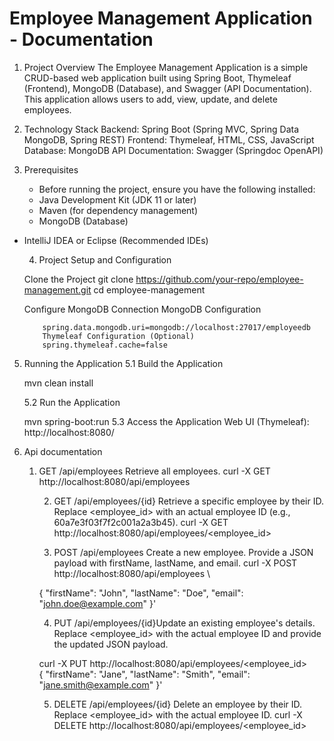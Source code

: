 # Employee Management Application - Documentation

1. Project Overview
   The Employee Management Application is a simple CRUD-based web application built using Spring Boot, Thymeleaf (Frontend), MongoDB (Database), and Swagger (API Documentation). This application allows users to add, view, update, and delete employees.

2. Technology Stack
   Backend: Spring Boot (Spring MVC, Spring Data MongoDB, Spring REST)
   Frontend: Thymeleaf, HTML, CSS, JavaScript
   Database: MongoDB
   API Documentation: Swagger (Springdoc OpenAPI)
3. Prerequisites 
   * Before running the project, ensure you have the following installed:
   * Java Development Kit (JDK 11 or later)
   * Maven (for dependency management)
   * MongoDB (Database)
* IntelliJ IDEA or Eclipse (Recommended IDEs)

  4. Project Setup and Configuration

  Clone the Project
         git clone https://github.com/your-repo/employee-management.git
         cd employee-management
           

    Configure MongoDB Connection 
            MongoDB Configuration

          spring.data.mongodb.uri=mongodb://localhost:27017/employeedb
          Thymeleaf Configuration (Optional)
          spring.thymeleaf.cache=false
           

5. Running the Application
     5.1 Build the Application

     mvn clean install

     5.2 Run the Application

     mvn spring-boot:run
     5.3 Access the Application
         Web UI (Thymeleaf):
         http://localhost:8080/

6. Api documentation

    1. GET /api/employees
    Retrieve all employees.
    curl -X GET http://localhost:8080/api/employees


        2. GET /api/employees/{id}
        Retrieve a specific employee by their ID.
        Replace <employee_id> with an actual employee ID (e.g., 60a7e3f03f7f2c001a2a3b45).
        curl -X GET http://localhost:8080/api/employees/<employee_id>


        3. POST /api/employees
        Create a new employee.
        Provide a JSON payload with firstName, lastName, and email.
        curl -X POST http://localhost:8080/api/employees \
            
        {
        "firstName": "John",
        "lastName": "Doe",
        "email": "john.doe@example.com"
        }'
        
        4. PUT /api/employees/{id}Update an existing employee's details.
        Replace <employee_id> with the actual employee ID and provide the updated JSON payload.
        
        curl -X PUT http://localhost:8080/api/employees/<employee_id> \
        {
        "firstName": "Jane",
        "lastName": "Smith",
        "email": "jane.smith@example.com"
        }'
        
        5. DELETE /api/employees/{id}
         Delete an employee by their ID.
        Replace <employee_id> with the actual employee ID.
        curl -X DELETE http://localhost:8080/api/employees/<employee_id>
